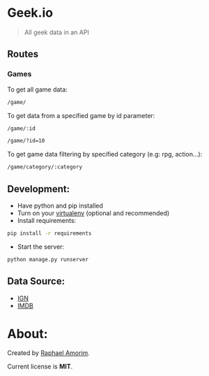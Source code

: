 # Geek.io

> All geek data in an API


## Routes

### Games

To get all game data:

```sh
/game/
```

To get data from a specified game by id parameter:

```sh
/game/:id
```

```sh
/game/?id=10
```

To get game data filtering by specified category (e.g: rpg, action...):

```sh
/game/category/:category
```

## Development:

- Have python and pip installed
- Turn on your [virtualenv](http://virtualenv.readthedocs.org/en/latest/) (optional and recommended)
- Install requirements:

```sh
pip install -r requirements
```

- Start the server:

```sh
python manage.py runserver
```

## Data Source:

- [IGN](http://www.ign.com)
- [IMDB](http://www.imdb.com/)


# About:

Created by [Raphael Amorim](https://github.com/raphamorim).

Current license is **MIT**.


